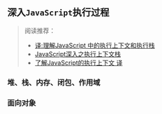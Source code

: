 ## 深入`JavaScript`执行过程
> 阅读推荐：
> * [译:理解JavaScript 中的执行上下文和执行栈](https://juejin.im/post/5ba32171f265da0ab719a6d7)
> * [JavaScript深入之执行上下文栈](https://github.com/mqyqingfeng/Blog/issues/4)
> * [了解JavaScript的执行上下文 译](https://yanhaijing.com/javascript/2014/04/29/what-is-the-execution-context-in-javascript/)

### 堆、栈、内存、闭包、作用域

### 面向对象
